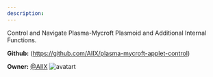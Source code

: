 ```yaml
---
description: 
---
```

Control and Navigate Plasma-Mycroft Plasmoid and Additional Internal Functions.

**Github:** (https://github.com/AIIX/plasma-mycroft-applet-control)

**Owner:** [@AIIX](https://github.com/AIIX) ![avatart](https://avatars3.githubusercontent.com/u/19663666?v=4)

